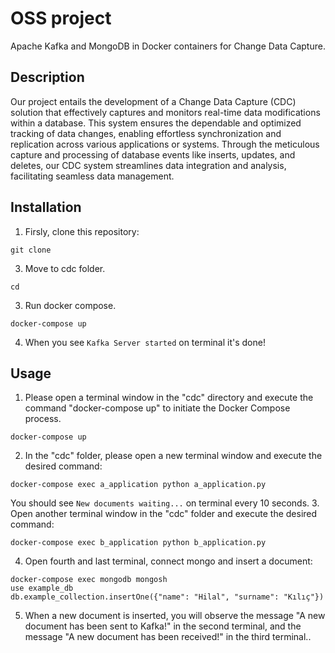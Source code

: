 # OSS project
Apache Kafka and MongoDB in Docker containers for Change Data Capture.


## Description
Our project entails the development of a Change Data Capture (CDC) solution that effectively captures and monitors real-time data modifications within a database. This system ensures the dependable and optimized tracking of data changes, enabling effortless synchronization and replication across various applications or systems. Through the meticulous capture and processing of database events like inserts, updates, and deletes, our CDC system streamlines data integration and analysis, facilitating seamless data management.


## Installation
1. Firsly, clone this repository:
  ```
  git clone 
  ```
3. Move to cdc folder.
  ```
  cd 
  ```
3. Run docker compose.
  ```
  docker-compose up
  ```
4. When you see `Kafka Server started` on terminal it's done!

## Usage
1. Please open a terminal window in the "cdc" directory and execute the command "docker-compose up" to initiate the Docker Compose process.
  ```
  docker-compose up
  ```
2. In the "cdc" folder, please open a new terminal window and execute the desired command:
  ```
  docker-compose exec a_application python a_application.py 
  ```
  You should see `New documents waiting...` on terminal every 10 seconds.
3. Open another terminal window in the "cdc" folder and execute the desired command:
  ```
  docker-compose exec b_application python b_application.py 
  ```
4. Open fourth and last terminal, connect mongo and insert a document:
  ```
  docker-compose exec mongodb mongosh
  use example_db
  db.example_collection.insertOne({"name": "Hilal", "surname": "Kılıç"})
  ```
5. When a new document is inserted, you will observe the message "A new document has been sent to Kafka!" in the second terminal, and the message "A new document has been received!" in the third terminal..




